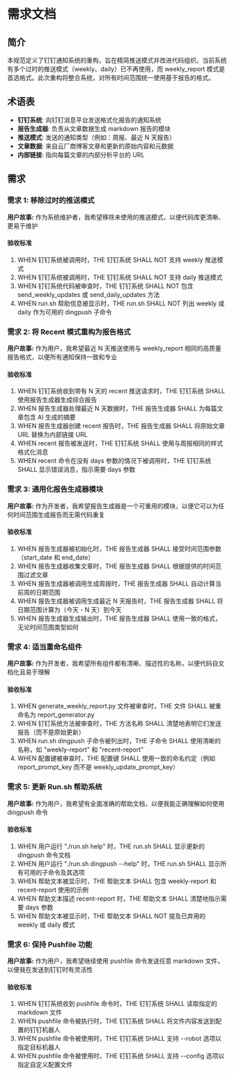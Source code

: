 # 需求文档

## 简介

本规范定义了钉钉通知系统的重构，旨在精简推送模式并改进代码组织。当前系统有多个过时的推送模式（weekly、daily）已不再使用，而 weekly_report 模式是首选格式。此次重构将整合系统，对所有时间范围统一使用基于报告的格式。

## 术语表

- **钉钉系统**: 向钉钉消息平台发送格式化报告的通知系统
- **报告生成器**: 负责从文章数据生成 markdown 报告的模块
- **推送模式**: 发送的通知类型（例如：周报、最近 N 天报告）
- **文章数据**: 来自云厂商博客文章和更新的原始内容和元数据
- **内部链接**: 指向每篇文章的内部分析平台的 URL

## 需求

### 需求 1: 移除过时的推送模式

**用户故事:** 作为系统维护者，我希望移除未使用的推送模式，以便代码库更清晰、更易于维护

#### 验收标准

1. WHEN 钉钉系统被调用时，THE 钉钉系统 SHALL NOT 支持 weekly 推送模式
2. WHEN 钉钉系统被调用时，THE 钉钉系统 SHALL NOT 支持 daily 推送模式
3. WHEN 钉钉系统代码被审查时，THE 钉钉系统 SHALL NOT 包含 send_weekly_updates 或 send_daily_updates 方法
4. WHEN run.sh 帮助信息被显示时，THE run.sh SHALL NOT 列出 weekly 或 daily 作为可用的 dingpush 子命令

### 需求 2: 将 Recent 模式重构为报告格式

**用户故事:** 作为用户，我希望最近 N 天推送使用与 weekly_report 相同的高质量报告格式，以便所有通知保持一致和专业

#### 验收标准

1. WHEN 钉钉系统收到带有 N 天的 recent 推送请求时，THE 钉钉系统 SHALL 使用报告生成器生成综合报告
2. WHEN 报告生成器处理最近 N 天数据时，THE 报告生成器 SHALL 为每篇文章包含 AI 生成的摘要
3. WHEN 报告生成器创建 recent 报告时，THE 报告生成器 SHALL 将原始文章 URL 替换为内部链接 URL
4. WHEN recent 报告被发送时，THE 钉钉系统 SHALL 使用与周报相同的样式格式化消息
5. WHEN recent 命令在没有 days 参数的情况下被调用时，THE 钉钉系统 SHALL 显示错误消息，指示需要 days 参数

### 需求 3: 通用化报告生成器模块

**用户故事:** 作为开发者，我希望报告生成器是一个可重用的模块，以便它可以为任何时间范围生成报告而无需代码重复

#### 验收标准

1. WHEN 报告生成器被初始化时，THE 报告生成器 SHALL 接受时间范围参数（start_date 和 end_date）
2. WHEN 报告生成器收集文章时，THE 报告生成器 SHALL 根据提供的时间范围过滤文章
3. WHEN 报告生成器被调用生成周报时，THE 报告生成器 SHALL 自动计算当前周的日期范围
4. WHEN 报告生成器被调用生成最近 N 天报告时，THE 报告生成器 SHALL 将日期范围计算为（今天 - N 天）到今天
5. WHEN 报告生成器生成输出时，THE 报告生成器 SHALL 使用一致的格式，无论时间范围类型如何

### 需求 4: 适当重命名组件

**用户故事:** 作为开发者，我希望所有组件都有清晰、描述性的名称，以便代码自文档化且易于理解

#### 验收标准

1. WHEN generate_weekly_report.py 文件被审查时，THE 文件 SHALL 被重命名为 report_generator.py
2. WHEN 钉钉系统方法被审查时，THE 方法名称 SHALL 清楚地表明它们发送报告（而不是原始更新）
3. WHEN run.sh dingpush 子命令被列出时，THE 子命令 SHALL 使用清晰的名称，如 "weekly-report" 和 "recent-report"
4. WHEN 配置键被审查时，THE 配置键 SHALL 使用一致的命名约定（例如 report_prompt_key 而不是 weekly_update_prompt_key）

### 需求 5: 更新 Run.sh 帮助系统

**用户故事:** 作为用户，我希望有全面准确的帮助文档，以便我能正确理解如何使用 dingpush 命令

#### 验收标准

1. WHEN 用户运行 "./run.sh help" 时，THE run.sh SHALL 显示更新的 dingpush 命令文档
2. WHEN 用户运行 "./run.sh dingpush --help" 时，THE run.sh SHALL 显示所有可用的子命令及其选项
3. WHEN 帮助文本被显示时，THE 帮助文本 SHALL 包含 weekly-report 和 recent-report 使用的示例
4. WHEN 帮助文本描述 recent-report 时，THE 帮助文本 SHALL 清楚地指示需要 days 参数
5. WHEN 帮助文本被显示时，THE 帮助文本 SHALL NOT 提及已弃用的 weekly 或 daily 模式

### 需求 6: 保持 Pushfile 功能

**用户故事:** 作为用户，我希望继续使用 pushfile 命令发送任意 markdown 文件，以便我在发送到钉钉时有灵活性

#### 验收标准

1. WHEN 钉钉系统收到 pushfile 命令时，THE 钉钉系统 SHALL 读取指定的 markdown 文件
2. WHEN pushfile 命令被执行时，THE 钉钉系统 SHALL 将文件内容发送到配置的钉钉机器人
3. WHEN pushfile 命令被使用时，THE 钉钉系统 SHALL 支持 --robot 选项以指定目标机器人
4. WHEN pushfile 命令被使用时，THE 钉钉系统 SHALL 支持 --config 选项以指定自定义配置文件

